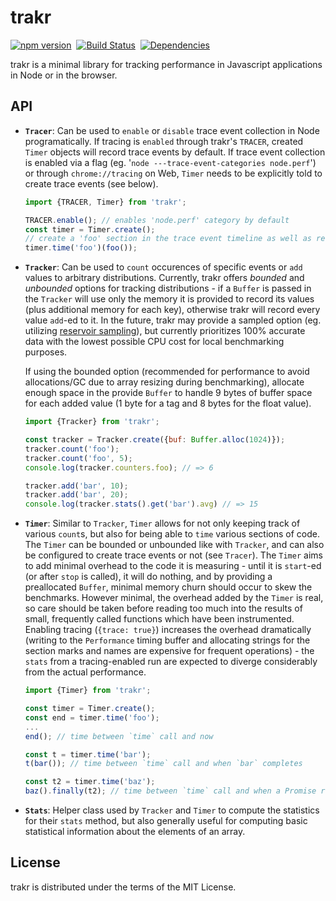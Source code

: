 # trakr
[![npm version](https://img.shields.io/npm/v/trakr.svg)](https://www.npmjs.com/package/trakr)&nbsp;
[![Build Status](https://api.travis-ci.org/scheibo/trakr.svg)](https://travis-ci.org/scheibo/trakr)&nbsp;
[![Dependencies](https://img.shields.io/david/scheibo/trakr-node.svg)](https://david-dm.org/scheibo/trakr)

trakr is a minimal library for tracking performance in Javascript applications
in Node or in the browser.

## API

-   **`Tracer`**: Can be used to `enable` or `disable` trace event collection in
    Node programatically. If tracing is `enabled` through trakr's `TRACER`,
    created `Timer` objects will record trace events by default. If trace event
    collection is enabled via a flag (eg. '`node ---trace-event-categories
    node.perf`') or through `chrome://tracing` on Web, `Timer` needs to be
    explicitly told to create trace events (see below).

    ```javascript
    import {TRACER, Timer} from 'trakr';

    TRACER.enable(); // enables 'node.perf' category by default
    const timer = Timer.create();
    // create a 'foo' section in the trace event timeline as well as recording
    timer.time('foo')(foo());
    ```

-   **`Tracker`**: Can be used to `count` occurences of specific events or `add`
    values to arbitrary distributions. Currently, trakr offers *bounded* and
    *unbounded* options for tracking distributions - if a `Buffer` is passed in
    the `Tracker` will use only the memory it is provided to record its values
    (plus additional memory for each key), otherwise trakr will record every
    value `add`-ed to it. In the future, trakr may provide a sampled option (eg.
    utilizing [reservoir sampling][1]), but currently prioritizes 100% accurate
    data with the lowest possible CPU cost for local benchmarking purposes.

    If using the bounded option (recommended for performance to avoid
    allocations/GC due to array resizing during benchmarking), allocate enough
    space in the provide `Buffer` to handle 9 bytes of buffer space for each
    added value (1 byte for a tag and 8 bytes for the float value).

    ```javascript
    import {Tracker} from 'trakr';

    const tracker = Tracker.create({buf: Buffer.alloc(1024)});
    tracker.count('foo');
    tracker.count('foo', 5);
    console.log(tracker.counters.foo); // => 6

    tracker.add('bar', 10);
    tracker.add('bar', 20);
    console.log(tracker.stats().get('bar').avg) // => 15
    ```

-   **`Timer`**: Similar to `Tracker`, `Timer` allows for not only keeping track
    of various `count`s, but also for being able to `time` various sections of
    code. The `Timer` can be bounded or unbounded like with `Tracker`, and can
    also be configured to create trace events or not (see `Tracer`). The `Timer`
    aims to add minimal overhead to the code it is measuring - until it is
    `start`-ed (or after `stop` is called), it will do nothing, and by providing
    a preallocated `Buffer`, minimal memory churn should occur to skew the
    benchmarks. However minimal, the overhead added by the `Timer` is real, so
    care should be taken before reading too much into the results of small,
    frequently called functions which have been instrumented. Enabling tracing
    (`{trace: true}`) increases the overhead dramatically (writing to the
    `Performance` timing buffer and allocating strings for the section marks and
    names are expensive for frequent operations) - the `stats` from a
    tracing-enabled run are expected to diverge considerably from the actual
    performance.

    ```javascript
    import {Timer} from 'trakr';

    const timer = Timer.create();
    const end = timer.time('foo');
    ...
    end(); // time between `time` call and now

    const t = timer.time('bar');
    t(bar()); // time between `time` call and when `bar` completes

    const t2 = timer.time('baz');
    baz().finally(t2); // time between `time` call and when a Promise resolves
    ```

-   **`Stats`**: Helper class used by `Tracker` and `Timer` to compute the
    statistics for their `stats` method, but also generally useful for computing
    basic statistical information about the elements of an array.

## License

trakr is distributed under the terms of the MIT License.

[1]: https://en.wikipedia.org/wiki/Reservoir_sampling

